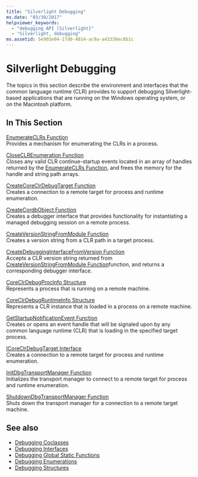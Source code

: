 ```yaml
---
title: "Silverlight Debugging"
ms.date: "03/30/2017"
helpviewer_keywords: 
  - "debugging API [Silverlight]"
  - "Silverlight, debugging"
ms.assetid: 5e903e04-17d0-4014-ac9a-a43330ec8b1c
---
```

# Silverlight Debugging
The topics in this section describe the environment and interfaces that the common language runtime (CLR) provides to support debugging Silverlight-based applications that are running on the Windows operating system, or on the Macintosh platform.  
  
## In This Section  
 [EnumerateCLRs Function](../../../../docs/framework/unmanaged-api/debugging/enumerateclrs-function.md)  
 Provides a mechanism for enumerating the CLRs in a process.  
  
 [CloseCLREnumeration Function](../../../../docs/framework/unmanaged-api/debugging/closeclrenumeration-function.md)  
 Closes any valid CLR continue-startup events located in an array of handles returned by the [EnumerateCLRs Function](../../../../docs/framework/unmanaged-api/debugging/enumerateclrs-function.md), and frees the memory for the handle and string path arrays.  
  
 [CreateCoreClrDebugTarget Function](../../../../docs/framework/unmanaged-api/debugging/createcoreclrdebugtarget-function.md)  
 Creates a connection to a remote target for process and runtime enumeration.  
  
 [CreateCordbObject Function](../../../../docs/framework/unmanaged-api/debugging/createcordbobject-function.md)  
 Creates a debugger interface that provides functionality for instantiating a managed debugging session on a remote process.  
  
 [CreateVersionStringFromModule Function](../../../../docs/framework/unmanaged-api/debugging/createversionstringfrommodule-function.md)  
 Creates a version string from a CLR path in a target process.  
  
 [CreateDebuggingInterfaceFromVersion Function](../../../../docs/framework/unmanaged-api/debugging/createdebugginginterfacefromversion-function-for-silverlight.md)  
 Accepts a CLR version string returned from [CreateVersionStringFromModule Function](../../../../docs/framework/unmanaged-api/debugging/createversionstringfrommodule-function.md)function, and returns a corresponding debugger interface.  
  
 [CoreClrDebugProcInfo Structure](../../../../docs/framework/unmanaged-api/debugging/coreclrdebugprocinfo-structure.md)  
 Represents a process that is running on a remote machine.  
  
 [CoreClrDebugRuntimeInfo Structure](../../../../docs/framework/unmanaged-api/debugging/coreclrdebugruntimeinfo-structure.md)  
 Represents a CLR instance that is loaded in a process on a remote machine.  
  
 [GetStartupNotificationEvent Function](../../../../docs/framework/unmanaged-api/debugging/getstartupnotificationevent-function.md)  
 Creates or opens an event handle that will be signaled upon by any common language runtime (CLR) that is loading in the specified target process.  
  
 [ICoreClrDebugTarget Interface](../../../../docs/framework/unmanaged-api/debugging/icoreclrdebugtarget-interface.md)  
 Creates a connection to a remote target for process and runtime enumeration.  
  
 [InitDbgTransportManager Function](../../../../docs/framework/unmanaged-api/debugging/initdbgtransportmanager-function.md)  
 Initializes the transport manager to connect to a remote target for process and runtime enumeration.  
  
 [ShutdownDbgTransportManager Function](../../../../docs/framework/unmanaged-api/debugging/shutdowndbgtransportmanager-function.md)  
 Shuts down the transport manager for a connection to a remote target machine.  
  
## See also

- [Debugging Coclasses](../../../../docs/framework/unmanaged-api/debugging/debugging-coclasses.md)
- [Debugging Interfaces](../../../../docs/framework/unmanaged-api/debugging/debugging-interfaces.md)
- [Debugging Global Static Functions](../../../../docs/framework/unmanaged-api/debugging/debugging-global-static-functions.md)
- [Debugging Enumerations](../../../../docs/framework/unmanaged-api/debugging/debugging-enumerations.md)
- [Debugging Structures](../../../../docs/framework/unmanaged-api/debugging/debugging-structures.md)

